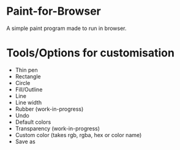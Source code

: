 # Paint-for-Browser
A simple paint program made to run in browser.

# Tools/Options for customisation
- Thin pen
- Rectangle
- Circle
- Fill/Outline
- Line
- Line width
- Rubber (work-in-progress)
- Undo
- Default colors
- Transparency (work-in-progress)
- Custom color (takes rgb, rgba, hex or color name)
- Save as
